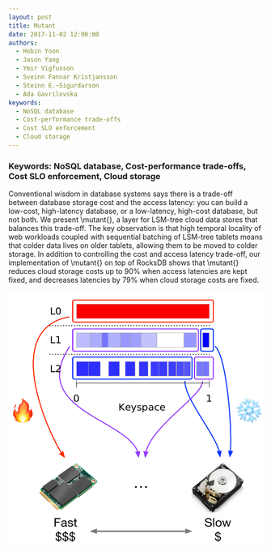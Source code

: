 ```yaml
---
layout: post
title: Mutant
date: 2017-11-02 12:00:00
authors:
  - Hobin Yoon
  - Jason Yang
  - Ymir Vigfusson
  - Sveinn Fannar Kristjansson
  - Steinn E.~Sigurdarson
  - Ada Gavrilovska
keywords:
  - NoSQL database
  - Cost-performance trade-offs
  - Cost SLO enforcement
  - Cloud storage
---
```


### Keywords: NoSQL database, Cost-performance trade-offs, Cost SLO enforcement, Cloud storage

Conventional wisdom in database systems says there is a trade-off between database storage cost and the access latency:
  you can build a low-cost, high-latency database, or a low-latency, high-cost database, but not both.
We present \mutant{}, a layer for LSM-tree cloud data stores that balances this trade-off.
The key observation is that high temporal locality of web workloads coupled with sequential batching
  of LSM-tree tablets means that colder data lives on older tablets, allowing them to be moved to colder storage.
In addition to controlling the cost and access latency trade-off, 
  our implementation of \mutant{} on top of RocksDB shows that \mutant{} reduces cloud storage costs up to 90\%
when access latencies are kept fixed, and decreases latencies by 79\% when cloud storage costs are fixed.

<img class="ui centered large rounded image" style="width: 700px; height: 500px;" src="../resources/posts/mutant/mutant-design-highlevel.png"/>

<!--
<div class="ui segments">
    <img class="ui centered large rounded image" style="width: 700px; height: 500px;" src="../resources/posts/mutant/mutant-design-highlevel.png"/>
</div>
-->

